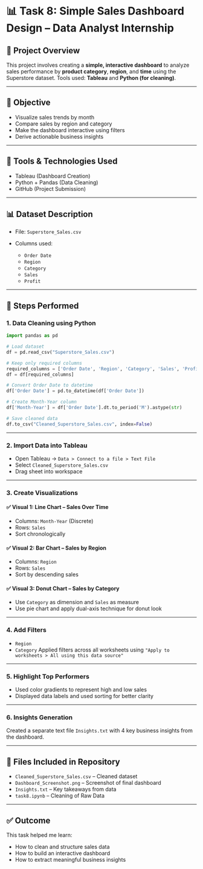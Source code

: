 # 📊 Task 8: Simple Sales Dashboard Design – Data Analyst Internship

## 📁 Project Overview

This project involves creating a **simple, interactive dashboard** to analyze sales performance by **product category**, **region**, and **time** using the Superstore dataset.
Tools used: **Tableau** and **Python (for cleaning)**.

---

## 📌 Objective

* Visualize sales trends by month
* Compare sales by region and category
* Make the dashboard interactive using filters
* Derive actionable business insights

---

## 🧰 Tools & Technologies Used

* Tableau (Dashboard Creation)
* Python + Pandas (Data Cleaning)
* GitHub (Project Submission)

---

## 📊 Dataset Description

* File: `Superstore_Sales.csv`
* Columns used:

  * `Order Date`
  * `Region`
  * `Category`
  * `Sales`
  * `Profit`

---

## 🔧 Steps Performed

### 1. Data Cleaning using Python

```python
import pandas as pd

# Load dataset
df = pd.read_csv("Superstore_Sales.csv")

# Keep only required columns
required_columns = ['Order Date', 'Region', 'Category', 'Sales', 'Profit']
df = df[required_columns]

# Convert Order Date to datetime
df['Order Date'] = pd.to_datetime(df['Order Date'])

# Create Month-Year column
df['Month-Year'] = df['Order Date'].dt.to_period('M').astype(str)

# Save cleaned data
df.to_csv("Cleaned_Superstore_Sales.csv", index=False)
```

---

### 2. Import Data into Tableau

* Open Tableau → `Data > Connect to a file > Text File`
* Select `Cleaned_Superstore_Sales.csv`
* Drag sheet into workspace

---

### 3. Create Visualizations

#### ✅ Visual 1: **Line Chart** – Sales Over Time

* Columns: `Month-Year` (Discrete)
* Rows: `Sales`
* Sort chronologically

#### ✅ Visual 2: **Bar Chart** – Sales by Region

* Columns: `Region`
* Rows: `Sales`
* Sort by descending sales

#### ✅ Visual 3: **Donut Chart** – Sales by Category

* Use `Category` as dimension and `Sales` as measure
* Use pie chart and apply dual-axis technique for donut look

---

### 4. Add Filters

* `Region`
* `Category`
 Applied filters across all worksheets using `"Apply to worksheets > All using this data source"`

---

### 5. Highlight Top Performers

* Used color gradients to represent high and low sales
* Displayed data labels and used sorting for better clarity

---

### 6. Insights Generation

Created a separate text file `Insights.txt` with 4 key business insights from the dashboard.

---

## 📄 Files Included in Repository

* `Cleaned_Superstore_Sales.csv` – Cleaned dataset
* `Dashboard_Screenshot.png` – Screenshot of final dashboard
* `Insights.txt` – Key takeaways from data
* `task8.ipynb` – Cleaning of Raw Data

---

## ✅ Outcome

This task helped me learn:

* How to clean and structure sales data
* How to build an interactive dashboard
* How to extract meaningful business insights
